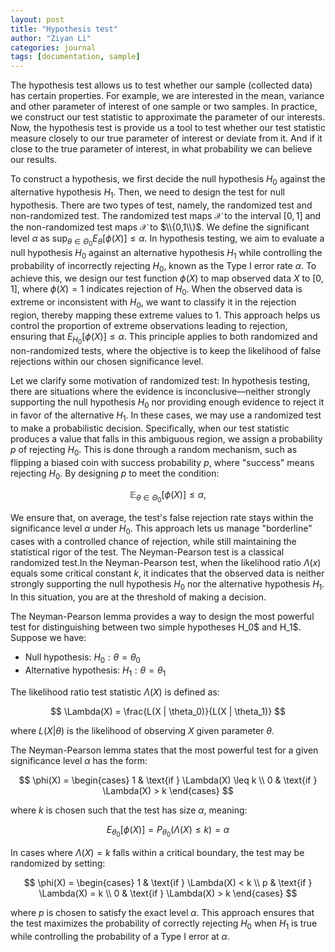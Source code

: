 ```yaml
---
layout: post
title: "Hypothesis test"
author: "Ziyan Li"
categories: journal
tags: [documentation, sample]
---
```


The hypothesis test allows us to test whether our sample (collected data) has certain properties. For example, we are interested in the mean, variance and other parameter of interest of one sample or two samples. In practice, we construct our test statistic to approximate the parameter of our interests. Now, the hypothesis test is provide us a tool to test whether our test statistic measure closely to our true parameter of interest or deviate from it. And if it close to the true parameter of interest, in what probability we can believe our results.

To construct a hypothesis, we first decide the null hypothesis $H_0$ against the alternative hypothesis $H_1$. Then, we need to design the test for null hypothesis.  There are two types of test, namely, the randomized test and non-randomized test. The randomized test maps $\mathscr{X}$ to the interval $[0,1]$ and the non-randomized test maps $\mathscr{X}$ to $\\{0,1\\}$. We define the significant level $\alpha$ as $\sup_{\theta \in \Theta_0} E_{\theta}[\phi(X)] \leq \alpha$. In hypothesis testing, we aim to evaluate a null hypothesis $H_0$ against an alternative hypothesis $H_1$ while controlling the probability of incorrectly rejecting $H_0$, known as the Type I error rate $\alpha$. To achieve this, we design our test function $\phi(X)$ to map observed data $X$ to $[0, 1]$, where $\phi(X) = 1$ indicates rejection of $H_0$. When the observed data is extreme or inconsistent with $H_0$, we want to classify it in the rejection region, thereby mapping these extreme values to $1$. This approach helps us control the proportion of extreme observations leading to rejection, ensuring that $E_{H_0}[\phi(X)] \leq \alpha$. This principle applies to both randomized and non-randomized tests, where the objective is to keep the likelihood of false rejections within our chosen significance level. 

Let we clarify some motivation of randomized test: In hypothesis testing, there are situations where the evidence is inconclusive—neither strongly supporting the null hypothesis $H_0$ nor providing enough evidence to reject it in favor of the alternative $H_1$. In these cases, we may use a randomized test to make a probabilistic decision. Specifically, when our test statistic produces a value that falls in this ambiguous region, we assign a probability $p$ of rejecting $H_0$. This is done through a random mechanism, such as flipping a biased coin with success probability $p$, where "success" means rejecting $H_0$. By designing $p$ to meet the condition:

$$
\mathbb{E}_{\theta \in \Theta_0}[\phi(X)] \leq \alpha,
$$

We ensure that, on average, the test's false rejection rate stays within the significance level $\alpha$ under $H_0$. This approach lets us manage "borderline" cases with a controlled chance of rejection, while still maintaining the statistical rigor of the test. The Neyman-Pearson test is a classical randomized test.In the Neyman-Pearson test, when the likelihood ratio $\Lambda(x)$ equals some critical constant $k$, it indicates that the observed data is neither strongly supporting the null hypothesis $H_0$ nor the alternative hypothesis $H_1$. In this situation, you are at the threshold of making a decision. 

The Neyman-Pearson lemma provides a way to design the most powerful test for distinguishing between two simple hypotheses H_0$ and H_1$. Suppose we have:

- Null hypothesis: $H_0: \theta = \theta_0$
- Alternative hypothesis: $H_1: \theta = \theta_1$

The likelihood ratio test statistic $\Lambda(X)$ is defined as:

$$
\Lambda(X) = \frac{L(X | \theta_0)}{L(X | \theta_1)}
$$

where $L(X | \theta)$ is the likelihood of observing $X$ given parameter $\theta$.

The Neyman-Pearson lemma states that the most powerful test for a given significance level $\alpha$ has the form:

$$
\phi(X) = 
\begin{cases} 
1 & \text{if } \Lambda(X) \leq k \\
0 & \text{if } \Lambda(X) > k
\end{cases}
$$

where $k$ is chosen such that the test has size $\alpha$, meaning:

$$
E_{\theta_0}[\phi(X)] = P_{\theta_0}(\Lambda(X) \leq k) = \alpha
$$

In cases where $\Lambda(X) = k$ falls within a critical boundary, the test may be randomized by setting:

$$
\phi(X) = 
\begin{cases} 
1 & \text{if } \Lambda(X) < k \\
p & \text{if } \Lambda(X) = k \\
0 & \text{if } \Lambda(X) > k
\end{cases}
$$

where $p$ is chosen to satisfy the exact level $\alpha$. This approach ensures that the test maximizes the probability of correctly rejecting $H_0$ when $H_1$ is true while controlling the probability of a Type I error at $\alpha$.

